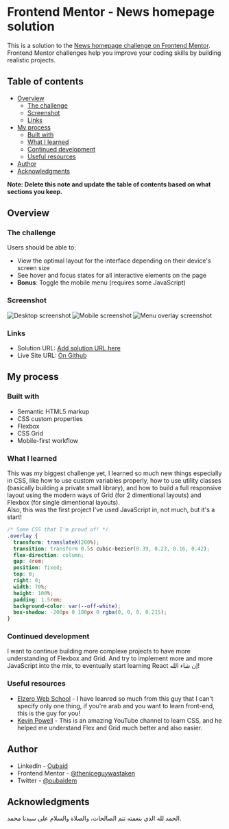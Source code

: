 # Frontend Mentor - News homepage solution

This is a solution to the [News homepage challenge on Frontend Mentor](https://www.frontendmentor.io/challenges/news-homepage-H6SWTa1MFl). Frontend Mentor challenges help you improve your coding skills by building realistic projects.

## Table of contents

- [Overview](#overview)
  - [The challenge](#the-challenge)
  - [Screenshot](#screenshot)
  - [Links](#links)
- [My process](#my-process)
  - [Built with](#built-with)
  - [What I learned](#what-i-learned)
  - [Continued development](#continued-development)
  - [Useful resources](#useful-resources)
- [Author](#author)
- [Acknowledgments](#acknowledgments)

**Note: Delete this note and update the table of contents based on what sections you keep.**

## Overview

### The challenge

Users should be able to:

- View the optimal layout for the interface depending on their device's screen size
- See hover and focus states for all interactive elements on the page
- **Bonus**: Toggle the mobile menu (requires some JavaScript)

### Screenshot

![Desktop screenshot](./design/desktop%20screenshot.jpeg)
![Mobile screenshot](./design/mobile%20screenshot.jpeg)
![Menu overlay screenshot](./design/menu%20screenshot.jpg)

### Links

- Solution URL: [Add solution URL here](https://your-solution-url.com)
- Live Site URL: [On Github](https://theniceguywastaken.github.io/news-homepage-main/)

## My process

### Built with

- Semantic HTML5 markup
- CSS custom properties
- Flexbox
- CSS Grid
- Mobile-first workflow

### What I learned

This was my biggest challenge yet, I learned so much new things especially in CSS, like how to use custom variables properly, how to use utility classes (basically building a private small library), and how to build a full responsive layout using the modern ways of Grid (for 2 dimentional layouts) and Flexbox (for single dimentional layouts).<br>
Also, this was the first project I've used JavaScript in, not much, but it's a start!

```css
/* Some CSS that I'm proud of! */
.overlay {
  transform: translateX(200%);
  transition: transform 0.5s cubic-bezier(0.39, 0.23, 0.16, 0.42);
  flex-direction: column;
  gap: 4rem;
  position: fixed;
  top: 0;
  right: 0;
  width: 70%;
  height: 100%;
  padding: 1.5rem;
  background-color: var(--off-white);
  box-shadow: -200px 0 100px 0 rgba(0, 0, 0, 0.215);
}
```

### Continued development

I want to continue building more complexe projects to have more understanding of Flexbox and Grid. And try to implement more and more JavaScript into the mix, to eventually start learning React إن شاء الله!

### Useful resources

- [Elzero Web School](http://elzero.org/) - I have leanred so much from this guy that I can't specify only one thing, if you're arab and you want to learn front-end, this is the guy for you!
- [Kevin Powell](https://www.youtube.com/kepowob) - This is an amazing YouTube channel to learn CSS, and he helped me understand Flex and Grid much better and also easier.

## Author

- LinkedIn - [Oubaid](https://www.linkedin.com/in/oubaidelmoudhik/)
- Frontend Mentor - [@theniceguywastaken](https://www.frontendmentor.io/profile/theniceguywastaken)
- Twitter - [@oubaidem](https://www.twitter.com/oubaidem)

## Acknowledgments

الحمد لله الذي بنعمته تتم الصالحات، والصلاة والسلام على سيدنا محمد.
